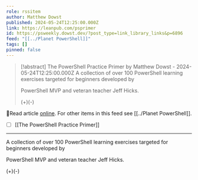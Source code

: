 ```yaml
---
role: rssitem
author: Matthew Dowst
published: 2024-05-24T12:25:00.000Z
link: https://leanpub.com/psprimer
id: https://psweekly.dowst.dev/?post_type=link_library_links&p=6896
feed: "[[../Planet PowerShell]]"
tags: []
pinned: false
---
```

> [!abstract] The PowerShell Practice Primer by Matthew Dowst - 2024-05-24T12:25:00.000Z
> A collection of over 100 PowerShell learning exercises targeted for beginners developed by
> 
> PowerShell MVP and veteran teacher Jeff Hicks.
> 
> (+)(-)

🔗Read article [online](https://leanpub.com/psprimer). For other items in this feed see [[../Planet PowerShell]].

- [ ] [[The PowerShell Practice Primer]]
- - -
A collection of over 100 PowerShell learning exercises targeted for beginners developed by

PowerShell MVP and veteran teacher Jeff Hicks.

(+)(-)